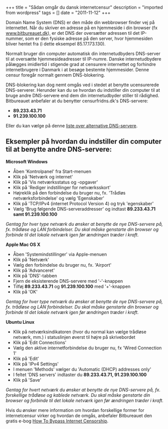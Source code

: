 +++
title = "Sådan omgår du dansk internetcensur"
description = "imported from wordpress"
tags = []
date = "2011-11-12"
+++

Domain Name System (DNS) er den måde din webbrowser finder vej på internettet. Når du skriver en adresse på en hjemmeside i din browser (fx www.bitbureauet.dk), er det DNS der oversætter adressen til det IP-nummer, som er den fysiske adresse på den server, hvor hjemmesiden bliver hentet fra (i dette eksempel 85.17.173.130).

Normalt bruger din computer automatisk din internetudbyders DNS-server til at oversætte hjemmesideadresser til IP-numre. Danske internetudbydere pålægges imidlertid i stigende grad at censurere internettet og forhindre internetbrugere i Danmark i at besøge bestemte hjemmesider. Denne censur foregår normalt gennem DNS-blokering.

DNS-blokering kan dog nemt omgås ved i stedet at benytte ucensurerede DNS-serverer. Herunder kan du se hvordan du indstiller din computer til at bruge andre DNS-servere end dem din internetudbyder stiller til rådighed. Bitbureauet anbefaler at du benytter censurfridns.dk's DNS-servere:

  * **89.233.43.71**
  * **91.239.100.100**

Eller du kan vælge på denne [liste over alternative DNS-servere](http://en.cship.org/wiki/DNS).

## Eksempler på hvordan du indstiller din computer til at benytte andre DNS-servere:

**Microsoft Windows**

  * Åben 'Kontrolpanel' fra Start-menuen
  * Klik på 'Netværk og internet'
  * Klik på 'Vis netværksstatus og -opgaver'
  * Klik på 'Rediger indstillinger for netværksskort'
  * Højreklik på den forbindelse du bruger nu, fx. 'Trådløs netværksforbindelse' og vælg 'Egenskaber'
  * Klik på 'TCP/IPv4 (internet Protocol Version 4) og tryk 'egenskaber'
  * Vælg 'Brug følgende DNS-serveraddresser' og indtast **89.233.43.71 **samt** 91.239.100.100**

_Gentag for hver type netværk du ønsker at benytte de nye DNS-servere på, fx.
trådløse og LAN forbindelser. Du skal måske genstarte din browser og forbinde
til det lokale netværk igen før ændringen træder i kraft._

**Apple Mac OS X**

  * Åben 'Systemindstillinger' via Apple-menuen
  * Klik på 'Netværk'
  * Vælg den forbindelse du bruger nu, fx. 'Airport'
  * Klik på 'Advanceret'
  * Klik på 'DNS'-tabben
  * Fjern de eksisterende DNS-servere med '-'-knappen
  * Tilføj **89.233.43.71** og **91.239.100.100** med '+'-knappen
  * Klik på 'OK'

_Gentag for hver type netværk du ønsker at benytte de nye DNS-servere på, fx.
trådløse og LAN forbindelser. Du skal måske genstarte din browser og forbinde
til det lokale netværk igen før ændringen træder i kraft._

**Ubuntu Linux**

  * Klik på netværksindikatoren (hvor du normal kan vælge trådløse netværk, mm.) i statuslinjen øverst til højre på skrivebordet
  * Klik på 'Edit Connections'
  * Vælg den aktive internetforbindelse du bruger nu, fx 'Wired Connection 1'
  * Klik på 'Edit'
  * Klik på 'IPv4 Settings'
  * I menuen 'Methods' vælger du 'Automatic (DHCP) addresses only'
  * I feltet 'DNS servers' indtaster du **89.233.43.71, 91.239.100.100**
  * Klik på 'Save'

_Gentag for hvert netværk du ønsker at benytte de nye DNS-servere på, fx. forskellige trådløse og kablede netværk. Du skal måske genstarte din browser og forbinde til det lokale netværk igen før ændringen træder i kraft._

Hvis du ønsker mere information om hvordan forskellige former for internetcensur virker og hvordan de omgås, anbefaler Bitbureauet den gratis e-bog [How To Bypass Internet Censorship](http://howtobypassinternetcensorship.org/).
